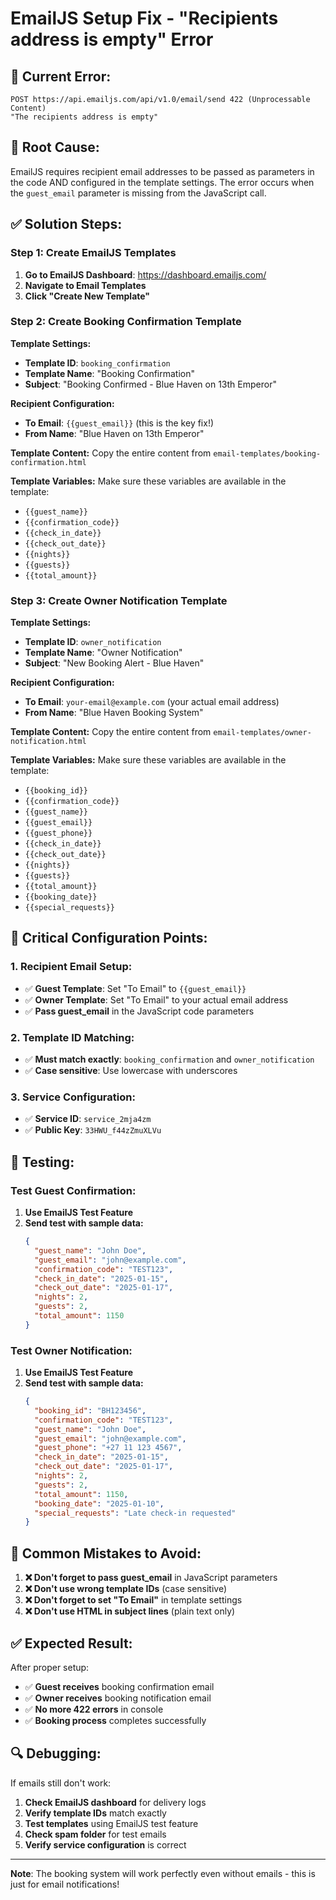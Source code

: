 # EmailJS Setup Fix - "Recipients address is empty" Error

## 🚨 **Current Error:**
```
POST https://api.emailjs.com/api/v1.0/email/send 422 (Unprocessable Content)
"The recipients address is empty"
```

## 🔧 **Root Cause:**
EmailJS requires recipient email addresses to be passed as parameters in the code AND configured in the template settings. The error occurs when the `guest_email` parameter is missing from the JavaScript call.

## ✅ **Solution Steps:**

### **Step 1: Create EmailJS Templates**

1. **Go to EmailJS Dashboard**: https://dashboard.emailjs.com/
2. **Navigate to Email Templates**
3. **Click "Create New Template"**

### **Step 2: Create Booking Confirmation Template**

**Template Settings:**
- **Template ID**: `booking_confirmation`
- **Template Name**: "Booking Confirmation"
- **Subject**: "Booking Confirmed - Blue Haven on 13th Emperor"

**Recipient Configuration:**
- **To Email**: `{{guest_email}}` (this is the key fix!)
- **From Name**: "Blue Haven on 13th Emperor"

**Template Content:**
Copy the entire content from `email-templates/booking-confirmation.html`

**Template Variables:**
Make sure these variables are available in the template:
- `{{guest_name}}`
- `{{confirmation_code}}`
- `{{check_in_date}}`
- `{{check_out_date}}`
- `{{nights}}`
- `{{guests}}`
- `{{total_amount}}`

### **Step 3: Create Owner Notification Template**

**Template Settings:**
- **Template ID**: `owner_notification`
- **Template Name**: "Owner Notification"
- **Subject**: "New Booking Alert - Blue Haven"

**Recipient Configuration:**
- **To Email**: `your-email@example.com` (your actual email address)
- **From Name**: "Blue Haven Booking System"

**Template Content:**
Copy the entire content from `email-templates/owner-notification.html`

**Template Variables:**
Make sure these variables are available in the template:
- `{{booking_id}}`
- `{{confirmation_code}}`
- `{{guest_name}}`
- `{{guest_email}}`
- `{{guest_phone}}`
- `{{check_in_date}}`
- `{{check_out_date}}`
- `{{nights}}`
- `{{guests}}`
- `{{total_amount}}`
- `{{booking_date}}`
- `{{special_requests}}`

## 🔑 **Critical Configuration Points:**

### **1. Recipient Email Setup:**
- ✅ **Guest Template**: Set "To Email" to `{{guest_email}}`
- ✅ **Owner Template**: Set "To Email" to your actual email address
- ✅ **Pass guest_email** in the JavaScript code parameters

### **2. Template ID Matching:**
- ✅ **Must match exactly**: `booking_confirmation` and `owner_notification`
- ✅ **Case sensitive**: Use lowercase with underscores

### **3. Service Configuration:**
- ✅ **Service ID**: `service_2mja4zm`
- ✅ **Public Key**: `33HWU_f44zZmuXLVu`

## 🧪 **Testing:**

### **Test Guest Confirmation:**
1. **Use EmailJS Test Feature**
2. **Send test with sample data:**
   ```json
   {
     "guest_name": "John Doe",
     "guest_email": "john@example.com",
     "confirmation_code": "TEST123",
     "check_in_date": "2025-01-15",
     "check_out_date": "2025-01-17",
     "nights": 2,
     "guests": 2,
     "total_amount": 1150
   }
   ```

### **Test Owner Notification:**
1. **Use EmailJS Test Feature**
2. **Send test with sample data:**
   ```json
   {
     "booking_id": "BH123456",
     "confirmation_code": "TEST123",
     "guest_name": "John Doe",
     "guest_email": "john@example.com",
     "guest_phone": "+27 11 123 4567",
     "check_in_date": "2025-01-15",
     "check_out_date": "2025-01-17",
     "nights": 2,
     "guests": 2,
     "total_amount": 1150,
     "booking_date": "2025-01-10",
     "special_requests": "Late check-in requested"
   }
   ```

## 🚨 **Common Mistakes to Avoid:**

1. **❌ Don't forget to pass guest_email** in JavaScript parameters
2. **❌ Don't use wrong template IDs** (case sensitive)
3. **❌ Don't forget to set "To Email"** in template settings
4. **❌ Don't use HTML in subject lines** (plain text only)

## ✅ **Expected Result:**

After proper setup:
- ✅ **Guest receives** booking confirmation email
- ✅ **Owner receives** booking notification email
- ✅ **No more 422 errors** in console
- ✅ **Booking process** completes successfully

## 🔍 **Debugging:**

If emails still don't work:
1. **Check EmailJS dashboard** for delivery logs
2. **Verify template IDs** match exactly
3. **Test templates** using EmailJS test feature
4. **Check spam folder** for test emails
5. **Verify service configuration** is correct

---

**Note**: The booking system will work perfectly even without emails - this is just for email notifications!
